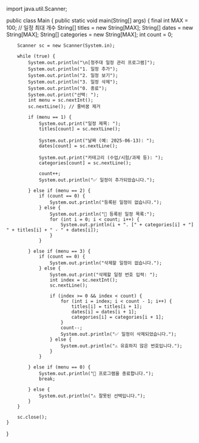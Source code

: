 import java.util.Scanner;

public class Main {
    public static void main(String[] args) {
        final int MAX = 100; // 일정 최대 개수
        String[] titles = new String[MAX];
        String[] dates = new String[MAX];
        String[] categories = new String[MAX];
        int count = 0;

        Scanner sc = new Scanner(System.in);

        while (true) {
            System.out.println("\n[청주대 일정 관리 프로그램]");
            System.out.println("1. 일정 추가");
            System.out.println("2. 일정 보기");
            System.out.println("3. 일정 삭제");
            System.out.println("0. 종료");
            System.out.print("선택: ");
            int menu = sc.nextInt();
            sc.nextLine(); // 줄바꿈 제거

            if (menu == 1) {
                System.out.print("일정 제목: ");
                titles[count] = sc.nextLine();

                System.out.print("날짜 (예: 2025-06-13): ");
                dates[count] = sc.nextLine();

                System.out.print("카테고리 (수업/시험/과제 등): ");
                categories[count] = sc.nextLine();

                count++;
                System.out.println("✅ 일정이 추가되었습니다.");

            } else if (menu == 2) {
                if (count == 0) {
                    System.out.println("등록된 일정이 없습니다.");
                } else {
                    System.out.println("📅 등록된 일정 목록:");
                    for (int i = 0; i < count; i++) {
                        System.out.println(i + ". [" + categories[i] + "] " + titles[i] + " - " + dates[i]);
                    }
                }

            } else if (menu == 3) {
                if (count == 0) {
                    System.out.println("삭제할 일정이 없습니다.");
                } else {
                    System.out.print("삭제할 일정 번호 입력: ");
                    int index = sc.nextInt();
                    sc.nextLine();

                    if (index >= 0 && index < count) {
                        for (int i = index; i < count - 1; i++) {
                            titles[i] = titles[i + 1];
                            dates[i] = dates[i + 1];
                            categories[i] = categories[i + 1];
                        }
                        count--;
                        System.out.println("✅ 일정이 삭제되었습니다.");
                    } else {
                        System.out.println("⚠️ 유효하지 않은 번호입니다.");
                    }
                }

            } else if (menu == 0) {
                System.out.println("👋 프로그램을 종료합니다.");
                break;

            } else {
                System.out.println("⚠️ 잘못된 선택입니다.");
            }
        }

        sc.close();
    }
}
